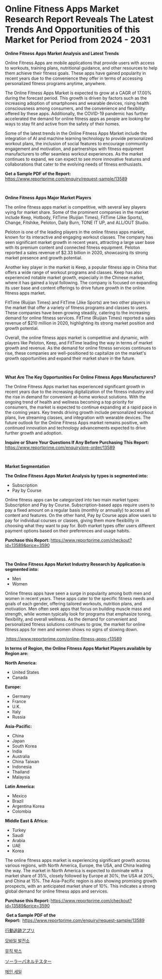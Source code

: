 <p><h1>Online Fitness Apps Market Research Report Reveals The Latest Trends And Opportunities of this Market for Period from 2024 - 2031</h1></p><p><strong>Online Fitness Apps Market Analysis and Latest Trends</strong></p>
<p><p>Online Fitness Apps are mobile applications that provide users with access to workouts, training plans, nutritional guidance, and other resources to help them achieve their fitness goals. These apps have gained popularity in recent years due to the convenience they offer in terms of accessing personalized fitness programs anytime, anywhere.</p><p>The Online Fitness Apps Market is expected to grow at a CAGR of 17.00% during the forecast period. This growth is driven by factors such as the increasing adoption of smartphones and wearable devices, rising health consciousness among consumers, and the convenience and flexibility offered by these apps. Additionally, the COVID-19 pandemic has further accelerated the demand for online fitness apps as people are looking for ways to stay fit and active from the safety of their homes.</p><p>Some of the latest trends in the Online Fitness Apps Market include the integration of AI and machine learning technology to provide personalized workout plans, the inclusion of social features to encourage community engagement and motivation, and partnerships with fitness equipment manufacturers to offer seamless workout experiences. As the market continues to expand, we can expect to see more innovative features and collaborations that cater to the evolving needs of fitness enthusiasts.</p></p>
<p><strong>Get a Sample PDF of the Report:&nbsp;</strong> <a href="https://www.reportprime.com/enquiry/request-sample/13589">https://www.reportprime.com/enquiry/request-sample/13589</a></p>
<p>&nbsp;</p>
<p><strong>Online Fitness Apps Major Market Players</strong></p>
<p><p>The online fitness apps market is competitive, with several key players vying for market share. Some of the prominent companies in the market include Keep, Hotbody, FitTime (Ruijian Times), FitTime (Jike Sports), Change, Fitshike, Peloton, Daily Burn, TONE IT UP, and ALL/OUT Studio.</p><p>Peloton is one of the leading players in the online fitness apps market, known for its interactive and engaging workout classes. The company has seen significant market growth in recent years, attracting a large user base with its premium content and connected fitness equipment. Peloton reported a sales revenue of $2.33 billion in 2020, showcasing its strong market presence and growth potential.</p><p>Another key player in the market is Keep, a popular fitness app in China that offers a wide range of workout programs and classes. Keep has also experienced notable market growth, especially in the Chinese market, where it has gained a loyal following. The company is focused on expanding its user base and content offerings to drive future growth in the online fitness apps market.</p><p>FitTime (Ruijian Times) and FitTime (Jike Sports) are two other players in the market that offer a variety of fitness programs and classes to users. These companies have been growing steadily, catering to the increasing demand for online fitness services. FitTime (Ruijian Times) reported a sales revenue of $210 million in 2020, highlighting its strong market position and growth potential.</p><p>Overall, the online fitness apps market is competitive and dynamic, with players like Peloton, Keep, and FitTime leading the way in terms of market growth and revenue. As the demand for online fitness services continues to rise, these companies are well-positioned to capitalize on the market's growth opportunities and expand their market share in the future.</p></p>
<p>&nbsp;</p>
<p><strong>What Are The Key Opportunities For Online Fitness Apps Manufacturers?</strong></p>
<p><p>The Online Fitness Apps market has experienced significant growth in recent years due to the increasing digitalization of the fitness industry and the rise in demand for convenient at-home workout solutions. With the ongoing trend of health and wellness becoming a top priority for consumers, the market is expected to continue expanding at a rapid pace in the coming years. Key trends driving growth include personalized workout plans, live streaming classes, and integration with wearable devices. The future outlook for the Online Fitness Apps market remains positive, with continued innovation and technology advancements expected to drive further growth and adoption.</p></p>
<p><strong>Inquire or Share Your Questions If Any Before Purchasing This Report:</strong> <a href="https://www.reportprime.com/enquiry/pre-order/13589">https://www.reportprime.com/enquiry/pre-order/13589</a></p>
<p>&nbsp;</p>
<p><strong>Market Segmentation</strong></p>
<p><strong>The Online Fitness Apps Market Analysis by types is segmented into:</strong></p>
<p><ul><li>Subscription</li><li>Pay by Course</li></ul></p>
<p><p>Online fitness apps can be categorized into two main market types: Subscription and Pay by Course. Subscription-based apps require users to pay a fixed amount on a regular basis (monthly or annually) to access all content and features. On the other hand, Pay by Course apps allow users to pay for individual courses or classes, giving them more flexibility in choosing what they want to pay for. Both market types offer users different payment options based on their preferences and usage habits.</p></p>
<p><strong>Purchase this Report:&nbsp;</strong><a href="https://www.reportprime.com/checkout?id=13589&price=3590">https://www.reportprime.com/checkout?id=13589&price=3590</a></p>
<p>&nbsp;</p>
<p><strong>The Online Fitness Apps Market Industry Research by Application is segmented into:</strong></p>
<p><ul><li>Men</li><li>Women</li></ul></p>
<p><p>Online fitness apps have seen a surge in popularity among both men and women in recent years. These apps cater to the specific fitness needs and goals of each gender, offering tailored workouts, nutrition plans, and motivation. Men often seek apps that focus on building muscle mass and strength, while women typically look for programs that emphasize toning, flexibility, and overall wellness. As the demand for convenient and personalized fitness solutions continues to grow, the market for online fitness apps for men and women shows no signs of slowing down.</p></p>
<p><a href="https://www.reportprime.com/online-fitness-apps-r13589">&nbsp;https://www.reportprime.com/online-fitness-apps-r13589</a></p>
<p><strong>In terms of Region, the Online Fitness Apps Market Players available by Region are:</strong></p>
<p>
    <p> <strong> North America: </strong>
        <ul>
            <li>United States</li>
            <li>Canada</li>
        </ul>
        </p> 
    <p> <strong> Europe: </strong>
        <ul>
            <li>Germany</li>
            <li>France</li>
            <li>U.K.</li>
            <li>Italy</li>
            <li>Russia</li>
        </ul>
        </p> 
    <p> <strong> Asia-Pacific: </strong>
        <ul>
            <li>China</li>
            <li>Japan</li>
            <li>South Korea</li>
            <li>India</li>
            <li>Australia</li>
            <li>China Taiwan</li>
            <li>Indonesia</li>
            <li>Thailand</li>
            <li>Malaysia</li>
        </ul>
        </p> 
    <p> <strong> Latin America: </strong>
        <ul>
            <li>Mexico</li>
            <li>Brazil</li>
            <li>Argentina Korea</li>
            <li>Colombia</li>
        </ul>
        </p> 
    <p> <strong> Middle East & Africa: </strong>
        <ul>
            <li>Turkey</li>
            <li>Saudi</li>
            <li>Arabia</li>
            <li>UAE</li>
            <li>Korea</li>
        </ul>
    </p>
    </p>
<p><p>The online fitness apps market is experiencing significant growth across various regions, with North America, Europe, the USA, and China leading the way. The market in North America is expected to dominate with a market share of 35%, closely followed by Europe at 30%, the USA at 20%, and China at 15%. The Asia-Pacific region is also showing promising growth prospects, with an anticipated market share of 10%. This indicates a strong global demand for online fitness apps and services.</p></p>
<p><strong>Purchase this Report: </strong><a href="https://www.reportprime.com/checkout?id=13589&price=3590">https://www.reportprime.com/checkout?id=13589&price=3590</a></p>
<p>&nbsp;<strong>Get a Sample PDF of the Report:&nbsp;&nbsp;</strong><a href="https://www.reportprime.com/enquiry/request-sample/13589">https://www.reportprime.com/enquiry/request-sample/13589</a></p>
<p><strong></strong></p>
<p><p><a href="https://medium.com/@zulu.dawn/%E8%A1%8C%E5%8B%95%E8%BF%BD%E8%B7%A1%E3%82%A2%E3%83%97%E3%83%AA%E5%B8%82%E5%A0%B4%E5%88%86%E6%9E%90-%E3%81%9D%E3%81%AEcagr-%E5%B8%82%E5%A0%B4%E3%82%BB%E3%82%B0%E3%83%A1%E3%83%B3%E3%83%86%E3%83%BC%E3%82%B7%E3%83%A7%E3%83%B3-%E3%81%8A%E3%82%88%E3%81%B3%E3%82%B0%E3%83%AD%E3%83%BC%E3%83%90%E3%83%AB%E7%94%A3%E6%A5%AD%E6%A6%82%E8%A6%81-4904cc1f0411">行動追跡アプリ</a></p><p><a href="https://medium.com/@maxinewilloughby/%EB%AA%A8%EB%B0%94%EC%9D%BC-%EB%B0%9C%EC%A0%84%EC%86%8C-%EC%8B%9C%EC%9E%A5-%EC%A7%80%ED%91%9C-%ED%95%B4%EC%84%9D-%EC%8B%9C%EC%9E%A5-%EC%A0%90%EC%9C%A0%EC%9C%A8-%ED%8A%B8%EB%A0%8C%EB%93%9C-%EB%B0%8F-%EC%84%B1%EC%9E%A5-%ED%8C%A8%ED%84%B4-090c88f26198">모바일 발전소</a></p><p><a href="https://medium.com/@edenger9807/%EC%9D%8C%EC%95%85-%EC%83%81%EC%9E%90-%EC%8B%9C%EC%9E%A5-%EC%A1%B0%EC%82%AC-%EB%B3%B4%EA%B3%A0%EC%84%9C-%EA%B7%B8-%EC%97%AD%EC%82%AC-%EB%B0%8F-2024%EB%85%84%EB%B6%80%ED%84%B0-2031%EB%85%84%EA%B9%8C%EC%A7%80%EC%9D%98-%EC%98%88%EC%B8%A1-402a12cd9615">뮤직 박스</a></p><p><a href="https://medium.com/@boydsmitham37/%E3%82%BD%E3%83%BC%E3%83%A9%E3%83%BC%E3%83%91%E3%83%8D%E3%83%AB%E3%83%86%E3%82%B9%E3%82%BF%E3%83%BC%E3%81%AE%E5%B8%82%E5%A0%B4%E5%88%86%E6%9E%90%E3%81%A82024%E5%B9%B4%E3%81%8B%E3%82%892031%E5%B9%B4%E3%81%BE%E3%81%A7%E3%81%AE%E6%9C%9F%E9%96%93%E3%81%AB%E4%BA%88%E6%B8%AC%E3%81%95%E3%82%8C%E3%82%8B%E8%A6%8F%E6%A8%A1%E3%81%AE%E4%BA%88%E6%B8%AC-cc7812a80ee5">ソーラーパネルテスター</a></p><p><a href="https://github.com/akzkkws047661437/Market-Research-Report-List-1/blob/main/854305622631.md">메인 세일</a></p></p>